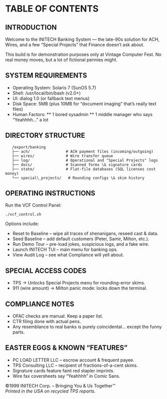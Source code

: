 # TABLE OF CONTENTS

## INTRODUCTION

Welcome to the INITECH Banking System — the late-90s solution for ACH, Wires, and
a few “Special Projects” that Finance doesn’t ask about.

This build is for demonstration purposes only at Vintage Computer Fest.
No real money moves, but a lot of fictional pennies might.


## SYSTEM REQUIREMENTS

* Operating System: Solaris 7 (SunOS 5.7)
* Shell: /usr/local/bin/bash (v2.0+)
* UI: dialog 1.0 (or fallback text menus)
* Disk Space: 5MB (plus 10MB for “document imaging” that’s really text files)
* Human Factors:
  \*\* 1 bored sysadmin
  \*\* 1 middle manager who says “Yeahhhh…” a lot


## DIRECTORY STRUCTURE

```
   /export/banking
   ├── ach/                # ACH payment files (incoming/outgoing)
   ├── wires/              # Wire transfer queue
   ├── log/                # Operational and "Special Projects" logs
   ├── docs/               # Scanned forms \& signature cards
   ├── state/              # Flat-file databases (SQL licenses cost money)
   └── special\_projects/   # Rounding configs \& skim history
```

## OPERATING INSTRUCTIONS
   
Run the VCF Control Panel:

```./vcf_control.sh```

Options include:

* Reset to Baseline – wipe all traces of shenanigans, reseed cast \& data.
* Seed Baseline – add default customers (Peter, Samir, Milton, etc.).
* Run Demo Tour – pre-load jokes, suspicious logs, and a fake wire.
* Launch INITECH TUI – main menu for banking ops.
* View Audit Log – see what Compliance will yell about.

## SPECIAL ACCESS CODES

* TPS → Unlocks Special Projects menu for rounding-error skims.
* 911 (wire amount) → Milton panic mode: locks down the terminal.

## COMPLIANCE NOTES

* OFAC checks are manual. Keep a paper list.
* CTR filing done with actual pens.
* Any resemblance to real banks is purely coincidental… except the funny parts.

## EASTER EGGS \& KNOWN “FEATURES”

* PC LOAD LETTER LLC – escrow account \& frequent payee.
* TPS Consulting LLC – recipient of fractions-of-a-cent skims.
* Signature cards feature faint red stapler imprints.
* Wire fax coversheets say “Yeahhhh” in Comic Sans.

©1999 INITECH Corp. – Bringing You \& Us Together™  
*Printed in the USA on recycled TPS reports.*
